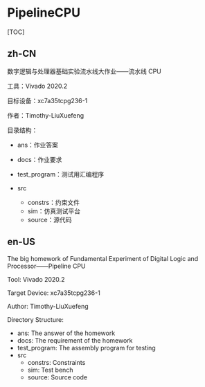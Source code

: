 # PipelineCPU

[TOC]

## zh-CN

数字逻辑与处理器基础实验流水线大作业——流水线 CPU  

工具：Vivado 2020.2  

目标设备：xc7a35tcpg236-1  

作者：Timothy-LiuXuefeng  

目录结构：  

+ ans：作业答案  

+ docs：作业要求  
+ test_program：测试用汇编程序  
+ src  
  + constrs：约束文件    
  + sim：仿真测试平台  
  + source：源代码  

## en-US

The big homework of Fundamental Experiment of Digital Logic and Processor——Pipeline CPU  

Tool: Vivado 2020.2  

Target Device: xc7a35tcpg236-1  

Author: Timothy-LiuXuefeng  

Directory Structure:  

+ ans: The answer of the homework  
+ docs: The requirement of the homework  
+ test_program: The assembly program for testing  
+ src  
  + constrs: Constraints  
  + sim: Test bench  
  + source: Source code  


